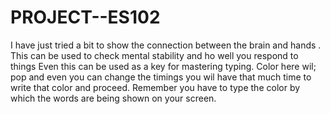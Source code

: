 # PROJECT--ES102
I have just tried a bit to show the connection between the brain and hands .
This can be used to check mental stability and ho well you respond to things
Even this can be used as a key for mastering typing.
Color here wil; pop and even you can change the timings you wil have that much time to write that color and proceed.
Remember you have to type the color by which the words are being shown on your screen.
